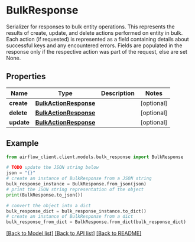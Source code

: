 # BulkResponse

Serializer for responses to bulk entity operations.  This represents the results of create, update, and delete actions performed on entity in bulk. Each action (if requested) is represented as a field containing details about successful keys and any encountered errors. Fields are populated in the response only if the respective action was part of the request, else are set None.

## Properties

Name | Type | Description | Notes
------------ | ------------- | ------------- | -------------
**create** | [**BulkActionResponse**](BulkActionResponse.md) |  | [optional] 
**delete** | [**BulkActionResponse**](BulkActionResponse.md) |  | [optional] 
**update** | [**BulkActionResponse**](BulkActionResponse.md) |  | [optional] 

## Example

```python
from airflow_client.client.models.bulk_response import BulkResponse

# TODO update the JSON string below
json = "{}"
# create an instance of BulkResponse from a JSON string
bulk_response_instance = BulkResponse.from_json(json)
# print the JSON string representation of the object
print(BulkResponse.to_json())

# convert the object into a dict
bulk_response_dict = bulk_response_instance.to_dict()
# create an instance of BulkResponse from a dict
bulk_response_from_dict = BulkResponse.from_dict(bulk_response_dict)
```
[[Back to Model list]](../README.md#documentation-for-models) [[Back to API list]](../README.md#documentation-for-api-endpoints) [[Back to README]](../README.md)



